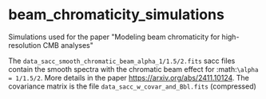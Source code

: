 # beam_chromaticity_simulations
Simulations used for the paper "Modeling beam chromaticity for high-resolution CMB analyses"

The ``data_sacc_smooth_chromatic_beam_alpha_1/1.5/2.fits`` sacc files contain the smooth spectra with the chromatic beam effect for :math:`\alpha = 1/1.5/2`. More details in the paper https://arxiv.org/abs/2411.10124.
The covariance matrix is the file ``data_sacc_w_covar_and_Bbl.fits`` (compressed)
